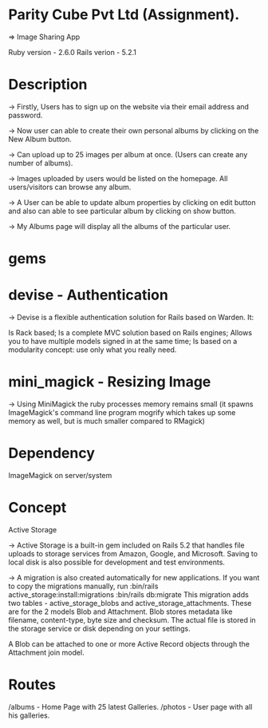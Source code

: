 # Parity Cube Pvt Ltd (Assignment).
=> Image Sharing App

Ruby version - 2.6.0
Rails verion - 5.2.1

# Description
-> Firstly, Users has to sign up on the website via their email address and password.

-> Now user can able to create their own personal albums by clicking on the New Album button.

-> Can upload up to 25 images per album at once. (Users can create any number of albums).

-> Images uploaded by users would be listed on the homepage. All users/visitors can browse any album.

-> A User can be able to update album properties by clicking on edit button and also can able to see 
   particular album by clicking on show button.

-> My Albums page will display all the albums of the particular user.

# gems
# devise - Authentication

-> Devise is a flexible authentication solution for Rails based on Warden. It:

Is Rack based;
Is a complete MVC solution based on Rails engines;
Allows you to have multiple models signed in at the same time;
Is based on a modularity concept: use only what you really need.

# mini_magick - Resizing Image

-> Using MiniMagick the ruby processes memory remains small (it spawns ImageMagick's command line program mogrify which takes up some memory as well, but is much smaller compared to RMagick)

# Dependency
ImageMagick on server/system

# Concept
Active Storage

-> Active Storage is a built-in gem included on Rails 5.2 that handles file uploads to storage services from Amazon, Google, and Microsoft. Saving to local disk is also possible for development and test environments.

-> A migration is also created automatically for new applications. If you want to copy the migrations manually, run
  :bin/rails active_storage:install:migrations
  :bin/rails db:migrate
This migration adds two tables - active_storage_blobs and active_storage_attachments. These are for the 2 models Blob and Attachment. Blob stores metadata like filename, content-type, byte size and checksum. The actual file is stored in the storage service or disk depending on your settings.

A Blob can be attached to one or more Active Record objects through the Attachment join model.

# Routes
/albums - Home Page with 25 latest Galleries.
/photos - User page with all his galleries.
